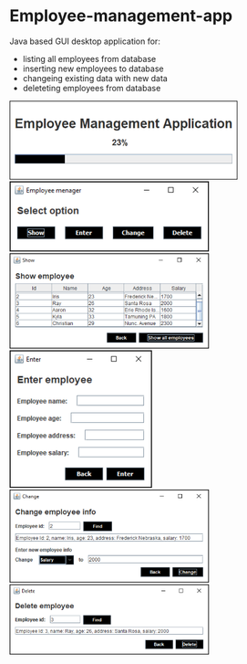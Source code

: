 # Employee-management-app

Java based GUI desktop application for:
* listing all employees from database
* inserting new employees to database
* changeing existing data with new data 
* deleteting employees from database

<img src="images/Splash.png" width="400">
<img src="images/Select.png" width="350">
<img src="images/Show.png" width="350">
<img src="images/Enter.png" width="250">
<img src="images/Change.png" width="350">
<img src="images/Delete.png" width="350">



